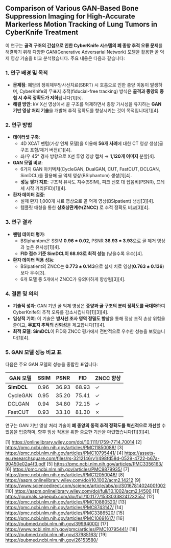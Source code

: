 ## Comparison of Various GAN‐Based Bone Suppression Imaging for High‐Accurate Markerless Motion Tracking of Lung Tumors in CyberKnife Treatment 

이 연구는 **골격 구조의 간섭으로 인한 CyberKnife 시스템의 폐 종양 추적 오류 문제**를 해결하기 위해 다양한 GAN(Generative Adversarial Network) 모델을 활용한 골 억제 영상 기술을 비교 분석했습니다. 주요 내용은 다음과 같습니다:

### 1. 연구 배경 및 목적
- **문제점**: 폐암의 정위체부방사선치료(SBRT) 시 호흡으로 인한 종양 이동이 발생하며, CyberKnife의 무표지 추적(fiducial-free tracking) 방식은 **골격과 종양의 중첩 시 추적 정확도가 저하**됩니다[1][5].
- **해결 방안**: kV X선 영상에서 골 구조를 억제하면서 종양 가시성을 유지하는 **GAN 기반 영상 처리 기술**을 개발해 추적 정확도를 향상시키는 것이 목적입니다[1][4].

### 2. 연구 방법
- **데이터셋 구축**:
  - 4D XCAT 팬텀(가상 인체 모델)을 이용해 **56개 사례**에 대한 CT 영상 생성(골 구조 포함/제거 버전)[1][4].
  - 좌/우 45° 경사 방향으로 X선 투영 영상 캡처 → **1,120개 이미지** 분할[4].
- **GAN 모델 비교**:
  - 6가지 GAN 아키텍처(CycleGAN, DualGAN, CUT, FastCUT, DCLGAN, SimDCL)를 활용해 골 억제 영상(BSIphantom) 생성[1][4].
  - **성능 평가 지표**: 구조적 유사도 지수(SSIM), 피크 신호 대 잡음비(PSNR), 프레셰 시작 거리(FID)[1][4].
- **환자 데이터 검증**:
  - 실제 환자 1,000개 치료 영상으로 골 억제 영상(BSIpatient) 생성[3][4].
  - 템플릿 매칭을 통한 **상호상관계수(ZNCC)** 로 추적 정확도 비교[3][4].

### 3. 연구 결과
- **팬텀 데이터 평가**:
  - BSIphantom은 SSIM **0.96 ± 0.02**, PSNR **36.93 ± 3.93**으로 골 제거 영상과 높은 유사성[1][4].
  - **FID 점수 기준 SimDCL이 68.93로 최적 성능** (낮을수록 우수)[4].
- **환자 데이터 적용 성능**:
  - BSIpatient의 ZNCC는 **0.773 ± 0.143**으로 실제 치료 영상(**0.763 ± 0.136**)보다 우수[3].
  - 6개 모델 중 5개에서 ZNCC가 유의미하게 향상됨[3][4].

### 4. 결론 및 의의
- **기술적 성과**: GAN 기반 골 억제 영상은 **종양과 골 구조의 분리 정확도를 극대화**하여 CyberKnife의 추적 오류를 감소시킵니다[1][3][4].
- **임상적 기여**: 이 기술은 **방사선 조사 영역 정밀도 향상**을 통해 정상 조직 손상 위험을 줄이고, **무표지 추적의 신뢰성**을 제고합니다[1][4].
- **최적 모델**: **SimDCL**이 FID와 ZNCC 평가에서 전반적으로 우수한 성능을 보였습니다[1][4].

### 5. GAN 모델 성능 비교 표
다음은 주요 GAN 모델의 성능을 종합한 표입니다:

| **GAN 모델** | **SSIM** | **PSNR** | **FID** | **ZNCC 향상** |
|-------------|----------|----------|---------|--------------|
| **SimDCL**  | 0.96     | 36.93    | 68.93   | ✓            |
| CycleGAN    | 0.95     | 35.20    | 75.41   | ✓            |
| DCLGAN      | 0.94     | 34.80    | 72.15   | ✓            |
| FastCUT     | 0.93     | 33.10    | 81.30   | ✗            |

연구는 GAN 기반 영상 처리 기술이 **폐 종양의 동적 추적 정확도를 혁신적으로 개선**할 수 있음을 입증하며, 향후 임상 적용을 위한 중요한 기반을 마련했습니다[1][3][4].

[1] https://onlinelibrary.wiley.com/doi/10.1111/1759-7714.70014
[2] https://pmc.ncbi.nlm.nih.gov/articles/PMC11850088/
[3] https://pmc.ncbi.nlm.nih.gov/articles/PMC10795441/
[4] https://assets-eu.researchsquare.com/files/rs-3212146/v1/498fd58d-0529-4722-b67a-90450e02a4f3.pdf
[5] https://pmc.ncbi.nlm.nih.gov/articles/PMC3356163/
[6] https://pmc.ncbi.nlm.nih.gov/articles/PMC9879935/
[7] https://pmc.ncbi.nlm.nih.gov/articles/PMC12050046/
[8] https://aapm.onlinelibrary.wiley.com/doi/10.1002/acm2.14212
[9] https://www.sciencedirect.com/science/article/abs/pii/S0167814024001002
[10] https://aapm.onlinelibrary.wiley.com/doi/full/10.1002/acm2.14500
[11] https://journals.sagepub.com/doi/full/10.1177/15330338241232557
[12] https://pmc.ncbi.nlm.nih.gov/articles/PMC10880520/
[13] https://pmc.ncbi.nlm.nih.gov/articles/PMC8743147/
[14] https://pmc.ncbi.nlm.nih.gov/articles/PMC3386520/
[15] https://pmc.ncbi.nlm.nih.gov/articles/PMC10691617/
[16] https://pubmed.ncbi.nlm.nih.gov/39994000/
[17] https://www.ncbi.nlm.nih.gov/pmc/articles/PMC10795441/
[18] https://pubmed.ncbi.nlm.nih.gov/37985163/
[19] https://pubmed.ncbi.nlm.nih.gov/26153580/
